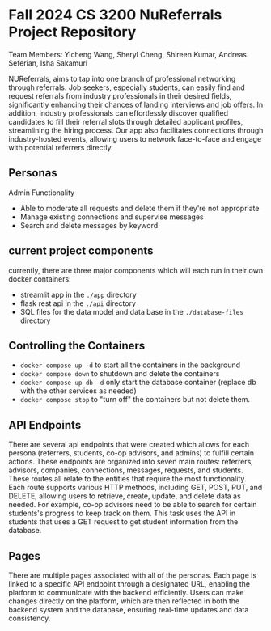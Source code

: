 # Fall 2024 CS 3200 NuReferrals Project Repository
Team Members: Yicheng Wang, Sheryl Cheng, Shireen Kumar, Andreas Seferian, Isha Sakamuri

NUReferrals, aims to tap into one branch of professional networking through referrals. Job seekers, especially students, can easily find and request referrals from industry professionals in their desired fields, significantly enhancing their chances of landing interviews and job offers. In addition, industry professionals can effortlessly discover qualified candidates to fill their referral slots through detailed applicant profiles, streamlining the hiring process. Our app also facilitates connections through industry-hosted events, allowing users to network face-to-face and engage with potential referrers directly.

## Personas

Admin Functionality

- Able to moderate all requests and delete them if they're not appropriate
- Manage existing connections and supervise messages
- Search and delete messages by keyword

## current project components

currently, there are three major components which will each run in their own docker containers:

- streamlit app in the `./app` directory
- flask rest api in the `./api` directory
- SQL files for the data model and data base in the `./database-files` directory

## Controlling the Containers

- `docker compose up -d` to start all the containers in the background
- `docker compose down` to shutdown and delete the containers
- `docker compose up db -d` only start the database container (replace db with the other services as needed)
- `docker compose stop` to "turn off" the containers but not delete them.

## API Endpoints

There are several api endpoints that were created which allows for each persona (referrers, students, co-op advisors, and admins) to fulfill certain actions. These endpoints are organized into seven main routes: referrers, advisors, companies, connections, messages, requests, and students. These routes all relate to the entities that require the most functionality. Each route supports various HTTP methods, including GET, POST, PUT, and DELETE, allowing users to retrieve, create, update, and delete data as needed. For example, co-op advisors need to be able to search for certain students's progress to keep track on them. This task uses the API in students that uses a GET request to get student information from the database.

## Pages

There are multiple pages associated with all of the personas. Each page is linked to a specific API endpoint through a designated URL, enabling the platform to communicate with the backend efficiently. Users can make changes directly on the platform, which are then reflected in both the backend system and the database, ensuring real-time updates and data consistency.
